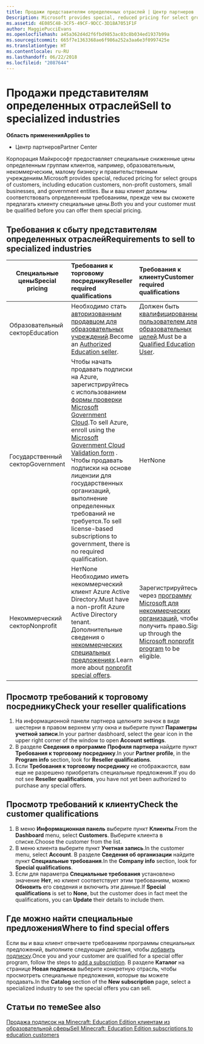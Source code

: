 ```yaml
---
title: Продажи представителям определенных отраслей | Центр партнеров
Description: Microsoft provides special, reduced pricing for select groups of customers, including education customers, non-profit customers, and government users.
ms.assetid: 4E085C48-3CF5-49CF-9DCC-3D18A7051F1F
author: MaggiePucciEvans
ms.openlocfilehash: a45a362d4d2f6fbd9853ac03c8b034ed1937b99a
ms.sourcegitcommit: 665f7e1363368ae6f986a252a3aa6e3f0997425e
ms.translationtype: HT
ms.contentlocale: ru-RU
ms.lasthandoff: 06/22/2018
ms.locfileid: "2087644"
---
```

# <a name="sell-to-specialized-industries"></a><span data-ttu-id="b6ccb-102">Продажи представителям определенных отраслей</span><span class="sxs-lookup"><span data-stu-id="b6ccb-102">Sell to specialized industries</span></span>

**<span data-ttu-id="b6ccb-103">Область применения</span><span class="sxs-lookup"><span data-stu-id="b6ccb-103">Applies to</span></span>**

-  <span data-ttu-id="b6ccb-104">Центр партнеров</span><span class="sxs-lookup"><span data-stu-id="b6ccb-104">Partner Center</span></span>

<span data-ttu-id="b6ccb-105">Корпорация Майкрософт предоставляет специальные сниженные цены определенным группам клиентов, например, образовательным, некоммерческим, малому бизнесу и правительственным учреждениям.</span><span class="sxs-lookup"><span data-stu-id="b6ccb-105">Microsoft provides special, reduced pricing for select groups of customers, including education customers, non-profit customers, small businesses, and government entities.</span></span> <span data-ttu-id="b6ccb-106">Вы и ваш клиент должны соответствовать определенным требованиям, прежде чем вы сможете предлагать клиенту специальные цены.</span><span class="sxs-lookup"><span data-stu-id="b6ccb-106">Both you and your customer must be qualified before you can offer them special pricing.</span></span> 

## <a name="requirements-to-sell-to-specialized-industries"></a><span data-ttu-id="b6ccb-107">Требования к сбыту представителям определенных отраслей</span><span class="sxs-lookup"><span data-stu-id="b6ccb-107">Requirements to sell to specialized industries</span></span>

|**<span data-ttu-id="b6ccb-108">Специальные цены</span><span class="sxs-lookup"><span data-stu-id="b6ccb-108">Special pricing</span></span>**   |**<span data-ttu-id="b6ccb-109">Требования к торговому посреднику</span><span class="sxs-lookup"><span data-stu-id="b6ccb-109">Reseller required qualifications</span></span>**   |**<span data-ttu-id="b6ccb-110">Требования к клиенту</span><span class="sxs-lookup"><span data-stu-id="b6ccb-110">Customer required qualifications</span></span>**   |
|----------------------------|:---------------------------------|:------------------------------------------|
|<span data-ttu-id="b6ccb-111">Образовательный сектор</span><span class="sxs-lookup"><span data-stu-id="b6ccb-111">Education</span></span>   |<span data-ttu-id="b6ccb-112">Необходимо стать [авторизованным продавцом для образовательных учреждений](https://www.mepn.com).</span><span class="sxs-lookup"><span data-stu-id="b6ccb-112">Become an [Authorized Education seller](https://www.mepn.com).</span></span>   | <span data-ttu-id="b6ccb-113">Должен быть [квалифицированным пользователем для образовательных целей](http://www.microsoftvolumelicensing.com/DocumentSearch.aspx?Mode=3&DocumentTypeId=7).</span><span class="sxs-lookup"><span data-stu-id="b6ccb-113">Must be a [Qualified Education User](http://www.microsoftvolumelicensing.com/DocumentSearch.aspx?Mode=3&DocumentTypeId=7).</span></span>   |
|<span data-ttu-id="b6ccb-114">Государственный сектор</span><span class="sxs-lookup"><span data-stu-id="b6ccb-114">Government</span></span>   |<span data-ttu-id="b6ccb-115">Чтобы начать продавать подписки на Azure, зарегистрируйтесь с использованием [формы проверки Microsoft Government Cloud](http://azuregov.microsoft.com/csp).</span><span class="sxs-lookup"><span data-stu-id="b6ccb-115">To sell Azure, enroll using the [Microsoft Government Cloud Validation form](http://azuregov.microsoft.com/csp) .</span></span> <span data-ttu-id="b6ccb-116">Чтобы продавать подписки на основе лицензии для государственных организаций, выполнение определенных требований не требуется.</span><span class="sxs-lookup"><span data-stu-id="b6ccb-116">To sell license-based subscriptions to government, there is no required qualification.</span></span>|   <span data-ttu-id="b6ccb-117">Нет</span><span class="sxs-lookup"><span data-stu-id="b6ccb-117">None</span></span>|
|<span data-ttu-id="b6ccb-118">Некоммерческий сектор</span><span class="sxs-lookup"><span data-stu-id="b6ccb-118">Nonprofit</span></span>  |<span data-ttu-id="b6ccb-119">Нет</span><span class="sxs-lookup"><span data-stu-id="b6ccb-119">None</span></span><br><span data-ttu-id="b6ccb-120">Необходимо иметь некоммерческий клиент Azure Active Directory.</span><span class="sxs-lookup"><span data-stu-id="b6ccb-120">Must have a non-profit Azure Active Directory tenant.</span></span><br><span data-ttu-id="b6ccb-121">Дополнительные сведения о [некоммерческих специальных предложениях](https://assetsprod.microsoft.com/mpn/en-us/nonprofit-skus-in-csp-faq.pdf).</span><span class="sxs-lookup"><span data-stu-id="b6ccb-121">Learn more about [nonprofit special offers](https://assetsprod.microsoft.com/mpn/en-us/nonprofit-skus-in-csp-faq.pdf).</span></span>   |<span data-ttu-id="b6ccb-122">Зарегистрируйтесь через [программу Microsoft для некоммерческих организаций](https://nonprofit.microsoft.com/#/register), чтобы получить право.</span><span class="sxs-lookup"><span data-stu-id="b6ccb-122">Sign up through the [Microsoft nonprofit program](https://nonprofit.microsoft.com/#/register) to be eligible.</span></span>   |


## <a name="check-your-reseller-qualifications"></a><span data-ttu-id="b6ccb-123">Просмотр требований к торговому посреднику</span><span class="sxs-lookup"><span data-stu-id="b6ccb-123">Check your reseller qualifications</span></span>

1.  <span data-ttu-id="b6ccb-124">На информационной панели партнера щелкните значок в виде шестерни в правом верхнем углу окна и выберите пункт **Параметры учетной записи**.</span><span class="sxs-lookup"><span data-stu-id="b6ccb-124">In your partner dasbhoard, select the gear icon in the upper right corner of the window to open **Account settings**.</span></span>
2.  <span data-ttu-id="b6ccb-125">В разделе **Сведения о программе** **Профиля партнера** найдите пункт **Требования к торговому посреднику**.</span><span class="sxs-lookup"><span data-stu-id="b6ccb-125">In your **Partner profile**, in the **Program info** section, look for **Reseller qualifications**.</span></span>
3.  <span data-ttu-id="b6ccb-126">Если **Требования к торговому посреднику** не отображаются, вам еще не разрешено приобретать специальные предложения.</span><span class="sxs-lookup"><span data-stu-id="b6ccb-126">If you do not see **Reseller qualifications**, you have not yet been authorized to purchase any special offers.</span></span>

## <a name="check-the-customer-qualifications"></a><span data-ttu-id="b6ccb-127">Просмотр требований к клиенту</span><span class="sxs-lookup"><span data-stu-id="b6ccb-127">Check the customer qualifications</span></span>

1.  <span data-ttu-id="b6ccb-128">В меню **Информационная панель** выберите пункт **Клиенты**.</span><span class="sxs-lookup"><span data-stu-id="b6ccb-128">From the **Dashboard** menu, select **Customers**.</span></span> <span data-ttu-id="b6ccb-129">Выберите клиента в списке.</span><span class="sxs-lookup"><span data-stu-id="b6ccb-129">Choose the customer from the list.</span></span>
2.  <span data-ttu-id="b6ccb-130">В меню клиента выберите пункт **Учетная запись**.</span><span class="sxs-lookup"><span data-stu-id="b6ccb-130">In the customer menu, select **Account**.</span></span> <span data-ttu-id="b6ccb-131">В разделе **Сведения об организации** найдите пункт **Специальные требования**.</span><span class="sxs-lookup"><span data-stu-id="b6ccb-131">In the **Company info** section, look for **Special qualifications**.</span></span>
3.  <span data-ttu-id="b6ccb-132">Если для параметра **Специальные требования** установлено значение **Нет**, но клиент соответствует этим требованиям, можно **Обновить** его сведения и включить эти данные.</span><span class="sxs-lookup"><span data-stu-id="b6ccb-132">If **Special qualifications** is set to **None**, but the customer does in fact meet the qualifications, you can **Update** their details to include them.</span></span>

## <a name="where-to-find-special-offers"></a><span data-ttu-id="b6ccb-133">Где можно найти специальные предложения</span><span class="sxs-lookup"><span data-stu-id="b6ccb-133">Where to find special offers</span></span>

<span data-ttu-id="b6ccb-134">Если вы и ваш клиент отвечаете требованиям программы специальных предложений, выполните следующие действия, чтобы [добавить подписку](create-a-new-subscription.md).</span><span class="sxs-lookup"><span data-stu-id="b6ccb-134">Once you and your customer are qualified for a special offer program, follow the steps to [add a subscription](create-a-new-subscription.md).</span></span> <span data-ttu-id="b6ccb-135">В разделе **Каталог** на странице **Новая подписка** выберите конкретную отрасль, чтобы просмотреть специальные предложения, которые вы можете продавать.</span><span class="sxs-lookup"><span data-stu-id="b6ccb-135">In the **Catalog** section of the **New subscription** page, select a specialized industry to see the special offers you can sell.</span></span>

## <a name="see-also"></a><span data-ttu-id="b6ccb-136">Статьи по теме</span><span class="sxs-lookup"><span data-stu-id="b6ccb-136">See also</span></span>

[<span data-ttu-id="b6ccb-137">Продажа подписок на Minecraft: Education Edition клиентам из образовательной сферы</span><span class="sxs-lookup"><span data-stu-id="b6ccb-137">Sell Minecraft: Education Edition subscriptions to education customers</span></span>](minecraft-subscriptions.md)


 

 

 



